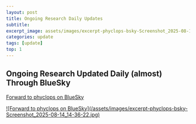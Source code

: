 ```yaml
---
layout: post
title: Ongoing Research Daily Updates
subtitle: 
excerpt_image: assets/images/excerpt-phyclops-bsky-Screenshot_2025-08-14_14-36-22.jpg
categories: update
tags: [update]
top: 1
---
```


## Ongoing Research Updated Daily (almost) Through BlueSky

[Forward to phyclops on BlueSky](https://bsky.app/profile/phyclopsproject.bsky.social)

<a href="https://bsky.app/profile/phyclopsproject.bsky.social">
![Forward to phyclops on BlueSky](/assets/images/excerpt-phyclops-bsky-Screenshot_2025-08-14_14-36-22.jpg)
</a>



